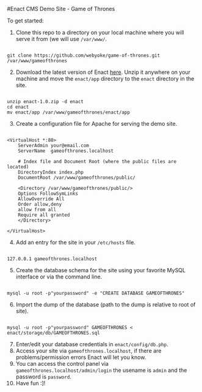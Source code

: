 #Enact CMS Demo Site - Game of Thrones

To get started:

1. Clone this repo to a directory on your local machine where you will serve it from (we will use `/var/www/`.
  ```

  git clone https://github.com/webyoke/game-of-thrones.git /var/www/gameofthrones

  ```
2. Download the latest version of Enact [here](https://enactcms.com/download). Unzip it anywhere on your machine
   and move the `enact/app` directory to the `enact` directory in the site.
  ```

  unzip enact-1.0.zip -d enact
  cd enact
  mv enact/app /var/www/gameofthrones/enact/app

  ```
3. Create a configuration file for Apache for serving the demo site.
  ```

  <VirtualHost *:80>
      ServerAdmin your@email.com 
      ServerName  gameofthrones.localhost
      
      # Index file and Document Root (where the public files are located)
      DirectoryIndex index.php
      DocumentRoot /var/www/gameofthrones/public/
      
      <Directory /var/www/gameofthrones/public/>
      Options FollowSymLinks 
      AllowOverride All
      Order allow,deny
      allow from all
      Require all granted
      </Directory>
  
  </VirtualHost>

  ```
4. Add an entry for the site in your `/etc/hosts` file.
  ```

  127.0.0.1 gameofthrones.localhost

  ```
5. Create the database schema for the site using your favorite MySQL interface or via the command line.
  ```

  mysql -u root -p"yourpassword" -e "CREATE DATABASE GAMEOFTHRONES"

  ```
6. Import the dump of the database (path to the dump is relative to root of site).
  ```

  mysql -u root -p"yourpassword" GAMEOFTHRONES < enact/storage/db/GAMEOFTHRONES.sql

  ```
7. Enter/edit your database credentials in `enact/config/db.php`.
8. Access your site via `gameofthrones.localhost`, if there are problems/permission errors Enact will let you know.
9. You can access the control panel via `gameofthrones.localhost/admin/login` the usename is `admin` and the
   password is `password`. 
10. Have fun :]!
